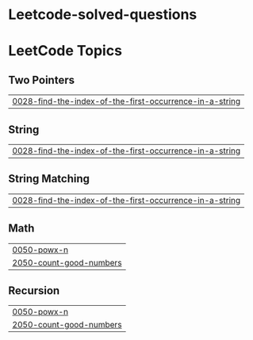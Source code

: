 # Leetcode-solved-questions
<!---LeetCode Topics Start-->
# LeetCode Topics
## Two Pointers
|  |
| ------- |
| [0028-find-the-index-of-the-first-occurrence-in-a-string](https://github.com/himanshukoshliya51-code/Leetcode-solved-questions/tree/master/0028-find-the-index-of-the-first-occurrence-in-a-string) |
## String
|  |
| ------- |
| [0028-find-the-index-of-the-first-occurrence-in-a-string](https://github.com/himanshukoshliya51-code/Leetcode-solved-questions/tree/master/0028-find-the-index-of-the-first-occurrence-in-a-string) |
## String Matching
|  |
| ------- |
| [0028-find-the-index-of-the-first-occurrence-in-a-string](https://github.com/himanshukoshliya51-code/Leetcode-solved-questions/tree/master/0028-find-the-index-of-the-first-occurrence-in-a-string) |
## Math
|  |
| ------- |
| [0050-powx-n](https://github.com/himanshukoshliya51-code/Leetcode-solved-questions/tree/master/0050-powx-n) |
| [2050-count-good-numbers](https://github.com/himanshukoshliya51-code/Leetcode-solved-questions/tree/master/2050-count-good-numbers) |
## Recursion
|  |
| ------- |
| [0050-powx-n](https://github.com/himanshukoshliya51-code/Leetcode-solved-questions/tree/master/0050-powx-n) |
| [2050-count-good-numbers](https://github.com/himanshukoshliya51-code/Leetcode-solved-questions/tree/master/2050-count-good-numbers) |
<!---LeetCode Topics End-->
